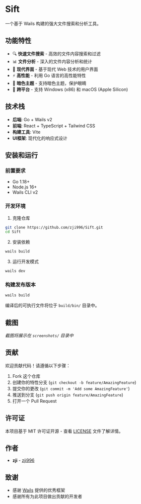 # Sift

一个基于 Wails 构建的强大文件搜索和分析工具。

## 功能特性

- 🔍 **快速文件搜索** - 高效的文件内容搜索和过滤
- 📊 **文件分析** - 深入的文件内容分析和统计
- 🎨 **现代界面** - 基于现代 Web 技术的用户界面
- ⚡ **高性能** - 利用 Go 语言的高性能特性
- 🌙 **暗色主题** - 支持暗色主题，保护眼睛
- 🔧 **跨平台** - 支持 Windows (x86) 和 macOS (Apple Silicon)

## 技术栈

- **后端**: Go + Wails v2
- **前端**: React + TypeScript + Tailwind CSS
- **构建工具**: Vite
- **UI框架**: 现代化的响应式设计

## 安装和运行

### 前置要求

- Go 1.18+
- Node.js 16+
- Wails CLI v2

### 开发环境

1. 克隆仓库
```bash
git clone https://github.com/zji996/Sift.git
cd Sift
```

2. 安装依赖
```bash
wails build
```

3. 运行开发模式
```bash
wails dev
```

### 构建发布版本

```bash
wails build
```

编译后的可执行文件将位于 `build/bin/` 目录中。

## 截图

*截图将展示在 `screenshots/` 目录中*

## 贡献

欢迎贡献代码！请遵循以下步骤：

1. Fork 这个仓库
2. 创建你的特性分支 (`git checkout -b feature/AmazingFeature`)
3. 提交你的更改 (`git commit -m 'Add some AmazingFeature'`)
4. 推送到分支 (`git push origin feature/AmazingFeature`)
5. 打开一个 Pull Request

## 许可证

本项目基于 MIT 许可证开源 - 查看 [LICENSE](LICENSE) 文件了解详情。

## 作者

- **zji** - [zji996](https://github.com/zji996)

## 致谢

- 感谢 [Wails](https://wails.io) 提供的优秀框架
- 感谢所有为此项目做出贡献的开发者
